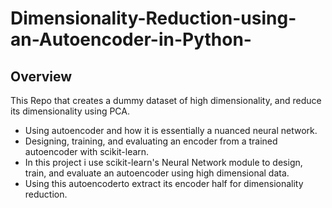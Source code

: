 # Dimensionality-Reduction-using-an-Autoencoder-in-Python-
## Overview
This Repo that creates a dummy dataset of high dimensionality, and reduce its dimensionality using PCA.
- Using autoencoder and how it is essentially a nuanced neural network.
- Designing, training, and evaluating an encoder from a trained autoencoder with scikit-learn.
- In this project i use scikit-learn's Neural Network module to design, 
train, and evaluate an autoencoder using high dimensional data.
- Using this autoencoderto extract its encoder half for dimensionality reduction.
